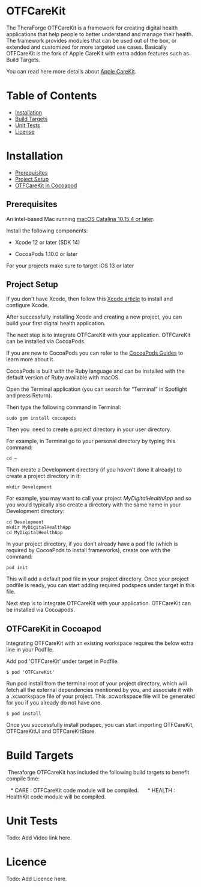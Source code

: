 # OTFCareKit

The TheraForge OTFCareKit is a framework for creating digital health applications that help people to better understand and manage their health. The framework provides modules that can be used out of the box, or extended and customized for more targeted use cases.
Basically OTFCareKit is the fork of Apple CareKit with extra addon features such as Build Targets. 

You can read here more details about [Apple CareKit](../README.md). 

# Table of Contents
* [Installation](#installation)
* [Build Targets](#build-targets)
* [Unit Tests](#unit-tests)
* [License](#license)

# Installation <a name="installation"></a>

* [Prerequisites](#prerequisites)
* [Project Setup](#project-setup)
* [OTFCareKit in Cocoapod](#OTFCareKit-in-cocoapod)

## Prerequisites <a name="prerequisites"></a>

An Intel-based Mac running [macOS Catalina 10.15.4 or later](https://developer.apple.com/documentation/xcode-release-notes/xcode-12-release-notes).

Install the following components:

* Xcode 12 or later (SDK 14)

* CocoaPods 1.10.0 or later

For your projects make sure to target iOS 13 or later

## Project Setup <a name="project-setup"></a>

If you don't have Xcode, then follow this [Xcode article](https://medium.nextlevelswift.com/install-and-configure-xcode-7ed0c5592219) to install and configure Xcode.

After successfully installing Xcode and creating a new project, you can build your first digital health application.

The next step is to integrate OTFCareKit with your application. OTFCareKit can be installed via CocoaPods.

If you are new to CocoaPods you can refer to the [CocoaPods Guides](https://guides.cocoapods.org/using/using-cocoapods.html) to learn more about it.

CocoaPods is built with the Ruby language and can be installed with the default version of Ruby available with macOS.

Open the Terminal application (you can search for “Terminal” in Spotlight and press Return). 

Then type the following command in Terminal:

```
sudo gem install cocoapods

```

Then you  need to create a project directory in your user directory.

For example, in Terminal go to your personal directory by typing this command:





```
cd ~

```

Then create a Development directory (if you haven’t done it already) to create a project directory in it:


```
mkdir Development

```

For example, you may want to call your project *MyDigitalHealthApp* and so you would typically also create a directory with the same name in your Development directory:


```
cd Development
mkdir MyDigitalHealthApp
cd MyDigitalHealthApp

```

In your project directory, if you don’t already have a pod file (which is required by CocoaPods to install frameworks), create one with the command:

```
pod init

```

This will add a default pod file in your project directory. Once your project podfile is ready, you can start adding required podspecs under target in this file.
 

Next step is to integrate OTFCareKit with your application. OTFCareKit can be installed via Cocoapods.





## OTFCareKit in Cocoapod <a name="OTFCareKit-in-cocoapod"></a>


Integrating OTFCareKit with an existing workspace requires the below extra line in your Podfile.

Add pod 'OTFCareKit' under target in Podfile.

``` 
$ pod 'OTFCareKit'

```

Run pod install from the terminal root of your project directory, which will fetch all the external dependencies mentioned by you, and associate it with a .xcworkspace file of your project. This .xcworkspace file will be generated for you if you already do not have one.

``` 
$ pod install

```

Once you successfully install podspec, you can start importing OTFCareKit, OTFCareKitUI and OTFCareKitStore.

# Build Targets <a name="build-targets"></a>

 Theraforge OTFCareKit has included the following build targets to benefit compile time: 

   * CARE : OTFCareKit code module will be compiled. 
 
   * HEALTH : HealthKit code module will be compiled. 

# Unit Tests <a name="unit-tests"></a>

Todo: Add Video link here.

# Licence <a name="license"></a>

Todo: Add Licence here.

